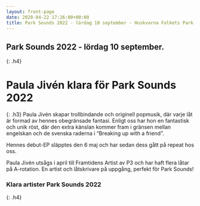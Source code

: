 ```yaml
---
layout: front-page
date: 2020-04-22 17:26:00+00:00
title: Park Sounds 2022 - lördag 10 september - Huskvarna Folkets Park
---
```


## Park Sounds 2022 - lördag 10 september.
{: .h4}

# Paula Jivén klara för Park Sounds 2022
{: .h3}
Paula Jivén skapar trollbindande och originell popmusik, där varje låt är formad av hennes obegränsade fantasi. Enligt oss har hon en fantastisk och unik röst, där den extra känslan kommer fram i gränsen mellan engelskan och de svenska raderna i “Breaking up with a friend”. 

Hennes debut-EP släpptes den 6 maj och har sedan dess gått på repeat hos oss.

Paula Jivén utsågs i april till Framtidens Artist av P3 och har haft flera låtar på A-rotation. En artist och låtskrivare på uppgång, perfekt för Park Sounds!


### Klara artister Park Sounds 2022
{: .h4}

